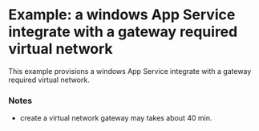 # Example: a windows App Service integrate with a gateway required virtual network

This example provisions a windows App Service integrate with a gateway required virtual network.

### Notes

* create a virtual network gateway may takes about 40 min.
